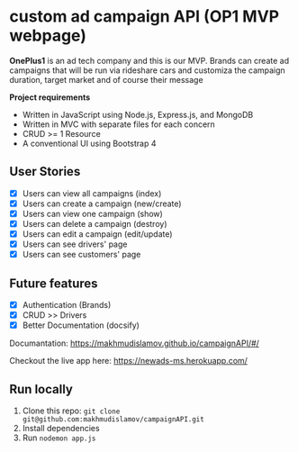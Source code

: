 # custom ad campaign API (OP1 MVP webpage)

**OnePlus1** is an ad tech company and this is our MVP.
Brands can create ad campaigns that will be run via rideshare cars and customiza the campaign duration, target market and of course their message

**Project requirements**
- Written in JavaScript using Node.js, Express.js, and MongoDB
- Written in MVC with separate files for each concern
- CRUD >= 1 Resource
- A conventional UI using Bootstrap 4

## User Stories
* [X] Users can view all campaigns (index)
* [X] Users can create a campaign (new/create)
* [X] Users can view one campaign (show)
* [X] Users can delete a campaign (destroy)
* [X] Users can edit a campaign (edit/update)
* [X] Users can see drivers' page
* [X] Users can see customers' page

## Future features
* [X] Authentication (Brands)
* [X] CRUD >> Drivers
* [X] Better Documentation (docsify)

Documantation: https://makhmudislamov.github.io/campaignAPI/#/

Checkout the live app here: https://newads-ms.herokuapp.com/

## Run locally
1. Clone this repo: `git clone git@github.com:makhmudislamov/campaignAPI.git`
2. Install dependencies
3. Run `nodemon app.js`

